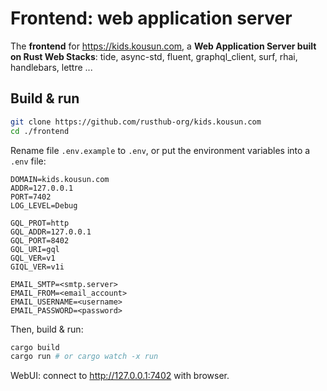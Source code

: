 # Frontend: web application server

The **frontend** for https://kids.kousun.com, a **Web Application Server built on Rust Web Stacks**: tide, async-std, fluent, graphql_client, surf, rhai, handlebars, lettre ...

## Build & run

``` Bash
git clone https://github.com/rusthub-org/kids.kousun.com
cd ./frontend
```

Rename file `.env.example` to `.env`, or put the environment variables into a `.env` file:

```
DOMAIN=kids.kousun.com
ADDR=127.0.0.1
PORT=7402
LOG_LEVEL=Debug

GQL_PROT=http
GQL_ADDR=127.0.0.1
GQL_PORT=8402
GQL_URI=gql
GQL_VER=v1
GIQL_VER=v1i

EMAIL_SMTP=<smtp.server>
EMAIL_FROM=<email_account>
EMAIL_USERNAME=<username>
EMAIL_PASSWORD=<password>
```

Then, build & run:

``` Bash
cargo build
cargo run # or cargo watch -x run
```

WebUI: connect to http://127.0.0.1:7402 with browser.
